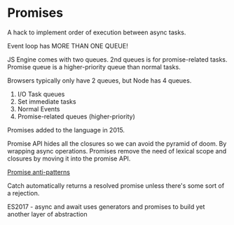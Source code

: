 # Promises

A hack to implement order of execution between async tasks.

Event loop has MORE THAN ONE QUEUE!

JS Engine comes with two queues. 2nd queues is for promise-related tasks.
Promise queue is a higher-priority queue than normal tasks.

Browsers typically only have 2 queues, but Node has 4 queues.

1. I/O Task queues
2. Set immediate tasks
3. Normal Events
4. Promise-related queues (higher-priority)

Promises added to the language in 2015.

Promise API hides all the closures so we can avoid the pyramid of doom. 
By wrapping async operations.
Promises remove the need of lexical scope and closures by moving it into the promise API.

[Promise anti-patterns](https://github.com/petkaantonov/bluebird/wiki/Promise-anti-patterns)

Catch automatically returns a resolved promise unless there's some sort of a rejection.

ES2017 - async and await uses generators and promises to build yet another layer of abstraction
